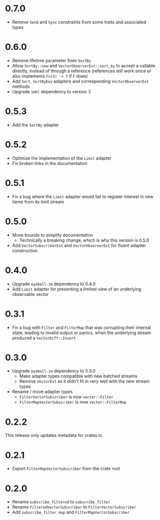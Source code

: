# 0.7.0

- Remove `Send` and `Sync` constraints from some traits and associated types

# 0.6.0

- Remove lifetime parameter from `SortBy`
- Allow `SortBy::new` and `VectorObserverExt::sort_by` to accept a callable
  directly, instead of through a reference (references still work since `&F`
  also implements `Fn(X) -> Y` if `F` does)
- Add `Sort`, `SortByKey` adapters and corresponding `VectorObserverExt` methods
- Upgrade `imbl` dependency to version 3

# 0.5.3

- Add the `SortBy` adapter

# 0.5.2

- Optimize the implementation of the `Limit` adapter
- Fix broken links in the documentation

# 0.5.1

- Fix a bug where the `Limit` adapter would fail to register interest in new
  items from its limit stream

# 0.5.0

- Move bounds to simplify documentation
  - Technically a breaking change, which is why this version is 0.5.0
- Add `VectorSubscriberExt` and `VectorObserverExt` for fluent adapter
  construction

# 0.4.0

- Upgrade `eyeball-im` dependency to 0.4.0
- Add `Limit` adapter for presenting a limited view of an underlying observable
  vector

# 0.3.1

- Fix a bug with `Filter` and `FilterMap` that was corrupting their internal
  state, leading to invalid output or panics, when the underlying stream
  produced a `VectorDiff::Insert`

# 0.3.0

- Upgrade `eyeball-im` dependency to 0.3.0
  - Make adapter types compatible with new batched streams
  - Remove `VectorExt` as it didn't fit in very well with the new stream types
- Rename / move adapter types
  - `FilterVectorSubscriber` is now `vector::Filter`
  - `FilterMapVectorSubscriber` is now `vector::FilterMap`

# 0.2.2

This release only updates metadata for crates.io.

# 0.2.1

- Export `FilterMapVectorSubscriber` from the crate root

# 0.2.0

- Rename `subscribe_filtered` to `subscribe_filter`
- Rename `FilteredVectorSubscriber` to `FilterVectorSubscriber`
- Add `subscribe_filter_map` and `FilterMapVectorSubscriber`
